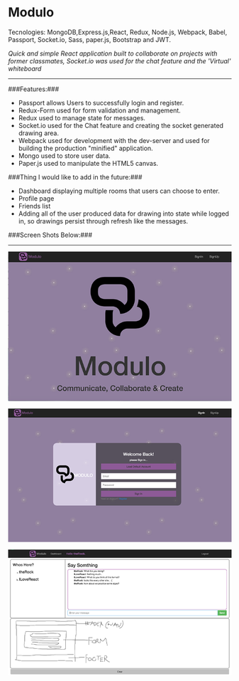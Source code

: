# Modulo

Tecnologies: MongoDB,Express.js,React, Redux, Node.js, Webpack, Babel, Passport, Socket.io, Sass, paper.js, Bootstrap and JWT.

*Quick and simple React application built to collaborate on projects with former classmates, Socket.io was used for the chat feature and the 'Virtual' whiteboard*

- - - -

###Features:###
- Passport allows Users to successfully login and register.
- Redux-Form used for form validation and management.
- Redux used to manage state for messages.
- Socket.io used for the Chat feature and creating the socket generated drawing area.
- Webpack used for development with the dev-server and used for building the production "minified" application.
- Mongo used to store user data.
- Paper.js used to manipulate the HTML5 canvas.

###Thing I would like to add in the future:###
- Dashboard displaying multiple rooms that users can choose to enter.
- Profile page
- Friends list
- Adding all of the user produced data for drawing into state while logged in, so drawings persist through refresh like the messages.

###Screen Shots Below:###
- - - -

![alt tag](https://raw.githubusercontent.com/necholasg/modulo/master/imagesForReadme/Home.png)

![alt tag](https://raw.githubusercontent.com/necholasg/modulo/master/imagesForReadme/SignIn.png)

![alt tag](https://raw.githubusercontent.com/necholasg/modulo/master/imagesForReadme/Dashboard.png)

